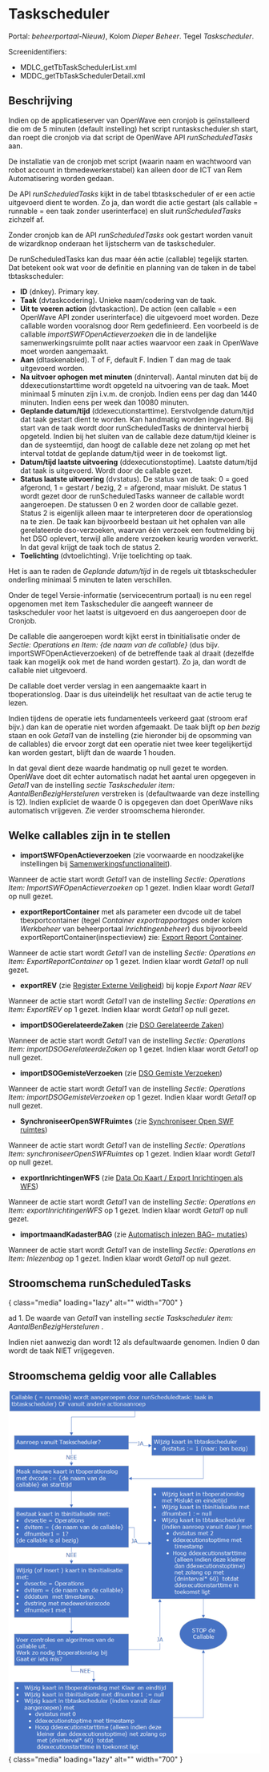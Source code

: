 # Taskscheduler

Portal: *beheerportaal-Nieuw)*, Kolom *Dieper Beheer*. Tegel *Taskscheduler*.

Screenidentifiers:

* MDLC_getTbTaskSchedulerList.xml
* MDDC_getTbTaskSchedulerDetail.xml

## Beschrijving

Indien op de applicatieserver van OpenWave een cronjob is geïnstalleerd die om de 5 minuten (default instelling) het script runtaskscheduler.sh start, dan
roept die cronjob via dat script de OpenWave API *runScheduledTasks* aan.

De installatie van de cronjob met script (waarin naam en wachtwoord van robot account in tbmedewerkerstabel) kan alleen door de ICT van Rem Automatisering worden gedaan.

De API *runScheduledTasks* kijkt in de tabel tbtaskscheduler of er een actie uitgevoerd dient te worden. Zo ja, dan wordt die actie gestart (als callable = runnable = een taak zonder userinterface) en sluit *runScheduledTasks* zichzelf af.

Zonder cronjob kan de API *runScheduledTasks* ook gestart worden vanuit de wizardknop onderaan het lijstscherm van de taskscheduler.

De runScheduledTasks kan dus maar één actie (callable) tegelijk starten. Dat betekent ook wat voor de definitie en planning van de taken in de tabel tbtaskscheduler:

* **ID** (dnkey). Primary key.
* **Taak** (dvtaskcodering). Unieke naam/codering van de taak.
* **Uit te voeren action** (dvtaskaction). De action (een callable = een OpenWave API zonder userinterface) die uitgevoerd moet worden. Deze callable worden vooralsnog door Rem gedefinieerd. Een voorbeeld is de callable *importSWFOpenActieverzoeken* die in de landelijke samenwerkingsruimte pollt naar acties waarvoor een zaak in OpenWave moet worden aangemaakt.
* **Aan** (dltaskenabled). T of F, default F. Indien T dan mag de taak uitgevoerd worden.
* **Na uitvoer ophogen met minuten** (dninterval). Aantal minuten dat bij de ddexecutionstarttime wordt opgeteld na uitvoering van de taak. Moet minimaal 5 minuten zijn i.v.m. de cronjob. Indien eens per dag dan 1440 minuten. Indien eens per week dan 10080 minuten.
* **Geplande datum/tijd** (ddexecutionstarttime). Eerstvolgende datum/tijd dat taak gestart dient te worden. Kan handmatig worden ingevoerd. Bij start van de taak wordt door runScheduledTasks de dninterval hierbij opgeteld. Indien bij het sluiten van de callable deze datum/tijd kleiner is dan de systeemtijd, dan hoogt de callable deze net zolang op met het interval totdat de geplande datum/tijd weer in de toekomst ligt.
* **Datum/tijd laatste uitvoering** (ddexecutionstoptime). Laatste datum/tijd dat taak is uitgevoerd. Wordt door de callable gezet.
* **Status laatste uitvoering** (dvstatus). De status van de taak: 0 = goed afgerond, 1 = gestart / bezig, 2 = afgerond, maar mislukt. De status 1 wordt gezet door de runScheduledTasks wanneer de callable wordt aangeroepen. De statussen 0 en 2 worden door de callable gezet. Status 2 is eigenlijk alleen maar te interpreteren door de operationslog na te zien. De taak kan bijvoorbeeld bestaan uit het ophalen van alle gerelateerde dso-verzoeken, waarvan één verzoek een foutmelding bij het DSO oplevert, terwijl alle andere verzoeken keurig worden verwerkt. In dat geval krijgt de taak toch de status 2.
* **Toelichting** (dvtoelichting). Vrije toelichting op taak.

Het is aan te raden de *Geplande datum/tijd* in de regels uit tbtaskscheduler onderling minimaal 5 minuten te laten verschillen.

Onder de tegel Versie-informatie (servicecentrum portaal) is nu een regel opgenomen met item Taskscheduler die aangeeft wanneer de taskscheduler voor het laatst is uitgevoerd en dus aangeroepen door de Cronjob.

De callable die aangeroepen wordt kijkt eerst in tbinitialisatie onder de *Sectie: Operations en Item: {de naam van de callable}* (dus bijv. importSWFOpenActieverzoeken) of de betreffende taak al draait (dezelfde taak kan mogelijk ook met de hand worden gestart). Zo ja, dan wordt de callable niet uitgevoerd.

De callable doet verder verslag in een aangemaakte kaart in tboperationslog. Daar is dus uiteindelijk het resultaat van de actie terug te lezen.

Indien tijdens de operatie iets fundamenteels verkeerd gaat (stroom eraf bijv.) dan kan de operatie niet worden afgemaakt. De taak blijft op *ben bezig* staan en ook *Getal1* van de  instelling (zie hieronder bij de opsomming van de callables) die ervoor zorgt dat een operatie niet twee keer tegelijkertijd kan worden gestart, blijft dan de waarde 1 houden.

In dat geval dient deze waarde handmatig op null gezet te worden. OpenWave doet dit echter automatisch nadat het aantal uren opgegeven in *Getal1* van de instelling *sectie Taskscheduler item: AantalBenBezigHersteluren* verstreken is (defaultwaarde van deze instelling is 12). Indien expliciet de waarde 0 is opgegeven dan doet OpenWave niks automatisch vrijgeven. Zie verder stroomschema hieronder.

## Welke callables zijn in te stellen

* **importSWFOpenActieverzoeken** (zie voorwaarde en noodzakelijke instellingen bij [Samenwerkingsfunctionaliteit](/docs/instellen_inrichten/samenwerkingsfunctionaliteit.md)).

Wanneer de actie start wordt *Getal1* van de instelling *Sectie: Operations Item: ImportSWFOpenActieverzoeken* op 1 gezet. Indien klaar wordt *Getal1* op null gezet.

* **exportReportContainer** met als parameter een dvcode uit de tabel tbexportcontainer (tegel *Container exportrapportages* onder kolom *Werkbeheer* van beheerportaal *Inrichtingenbeheer*) dus bijvoorbeeld exportReportContainer(inspectieview) zie: [Export Report Container](/docs/instellen_inrichten/export_report_container.md).

Wanneer de actie start wordt *Getal1* van de instelling *Sectie: Operations en Item: ExportReportContainer* op 1 gezet. Indien klaar wordt *Getal1* op null gezet.

* **exportREV** (zie [Register Externe Veiligheid](/docs/instellen_inrichten/register_exrterne_veiligheid.md)) bij kopje *Export Naar REV*

Wanneer de actie start wordt *Getal1* van de instelling *Sectie: Operations en Item: ExportREV* op 1 gezet. Indien klaar wordt *Getal1* op null gezet.

* **importDSOGerelateerdeZaken** (zie [DSO Gerelateerde Zaken](/docs/probleemoplossing/programmablokken/dso_gerelateerde_zaken.md))

Wanneer de actie start wordt *Getal1* van de instelling *Sectie: Operations Item: importDSOGerelateerdeZaken* op 1 gezet. Indien klaar wordt *Getal1* op null gezet.

* **importDSOGemisteVerzoeken** (zie [DSO Gemiste Verzoeken](/docs/probleemoplossing/programmablokken/dso_gemiste_verzoeken.md))

Wanneer de actie start wordt *Getal1* van de instelling *Sectie: Operations Item: importDSOGemisteVerzoeken* op 1 gezet. Indien klaar wordt *Getal1* op null gezet.

* **SynchroniseerOpenSWFRuimtes** (zie [Synchroniseer Open SWF ruimtes](/docs/probleemoplossing/programmablokken/synchroniseer_open_swfruimtes.md))

Wanneer de actie start wordt *Getal1* van de instelling *Sectie: Operations Item: synchroniseerOpenSWFRuimtes* op 1 gezet. Indien klaar wordt *Getal1* op null gezet.

* **exportInrichtingenWFS** (zie [Data Op Kaart / Export Inrichtingen als WFS](/docs/instellen_inrichten/data_op_kaart.md))

Wanneer de actie start wordt *Getal1* van de instelling *Sectie: Operations en Item: exportInrichtingenWFS* op 1 gezet. Indien klaar wordt *Getal1* op null gezet.

* **importmaandKadasterBAG** (zie [Automatisch inlezen BAG- mutaties](/docs/probleemoplossing/programmablokken/automatisch_inlezen_bag_-mutaties.md))

Wanneer de actie start wordt *Getal1* van de instelling *Sectie: Operations en Item: Inlezenbag* op 1 gezet. Indien klaar wordt *Getal1* op null gezet.

## Stroomschema runScheduledTasks

![](/img/applicatiebeheer/instellen_inrichten/runscheduledtasks.w.700_tok.d26a53.png?w=700&tok=d26a53".md){ class="media" loading="lazy" alt="" width="700" }

ad 1. De waarde van *Getal1* van instelling *sectie Taskscheduler item: AantalBenBezigHersteluren* .

Indien niet aanwezig dan wordt 12 als defaultwaarde genomen. Indien 0 dan wordt de taak NIET vrijgegeven.

## Stroomschema geldig voor alle Callables

![](/img/applicatiebeheer/instellen_inrichten/callable.w.700_tok.3aec52.png){ class="media" loading="lazy" alt="" width="700" }
